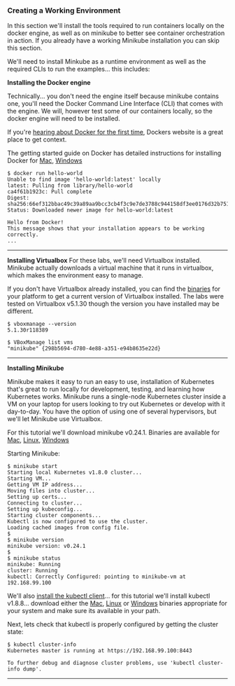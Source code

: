 

### Creating a Working Environment
In this section we'll install the tools required to run containers locally on the docker engine, as well as on minikube to better see container orchestration in action. If you already have a working Minikube installation you can skip this section.

We'll need to install Minkube as a runtime environment as well as the required CLIs to run the examples... this includes:

**Installing the Docker engine**

Technically... you don't need the engine itself because minikube contains one, you'll need the Docker Command Line Interface (CLI) that comes with the engine. We will, however test some of our containers locally, so the docker engine will need to be installed.

If you're [hearing about Docker for the first time](https://www.docker.com/what-container), Dockers website is a great place to get context.

The getting started guide on Docker has detailed instructions for installing Docker for [Mac](https://www.docker.com/community-edition#/mac), [Windows](https://www.docker.com/community-edition#/windows)


```
$ docker run hello-world
Unable to find image 'hello-world:latest' locally
latest: Pulling from library/hello-world
ca4f61b1923c: Pull complete
Digest: sha256:66ef312bbac49c39a89aa9bcc3cb4f3c9e7de3788c944158df3ee0176d32b751
Status: Downloaded newer image for hello-world:latest

Hello from Docker!
This message shows that your installation appears to be working correctly.
...

```
---


**Installing Virtualbox**
For these labs, we'll need Virtualbox installed. Minikube actually downloads a virtual machine that it runs in virtualbox, which makes the environment easy to manage.

If you don't have Virtualbox already installed, you can find the [binaries](https://www.virtualbox.org/wiki/Downloads) for your platform to get a current version of Virtualbox installed. The labs were tested on Virtualbox v5.1.30 though the version you have installed may be different.

```
$ vboxmanage --version
5.1.30r118389

$ VBoxManage list vms
"minikube" {298b5694-d780-4e88-a351-e94b8635e22d}

```

---

**Installing Minikube**

Minikube makes it easy to run an easy to use, installation of Kubernetes that's great to run locally for development, testing, and learning how Kubernetes works.  Minikube runs a single-node Kubernetes cluster inside a VM on your laptop for users looking to try out Kubernetes or develop with it day-to-day. You have the option of using one of several hypervisors, but we'll let Minikube use Virtualbox.

For this tutorial we'll download minikube v0.24.1. Binaries are available for [Mac](https://storage.googleapis.com/minikube/releases/v0.24.1/minikube-darwin-amd64), [Linux](https://storage.googleapis.com/minikube/releases/v0.24.1/minikube-linux-amd64), [Windows](https://storage.googleapis.com/minikube/releases/v0.24.1/minikube-windows-amd64.exe)

Starting Minikube:

```
$ minikube start
Starting local Kubernetes v1.8.0 cluster...
Starting VM...
Getting VM IP address...
Moving files into cluster...
Setting up certs...
Connecting to cluster...
Setting up kubeconfig...
Starting cluster components...
Kubectl is now configured to use the cluster.
Loading cached images from config file.
$
$ minikube version
minikube version: v0.24.1
$
$ minikube status
minikube: Running
cluster: Running
kubectl: Correctly Configured: pointing to minikube-vm at 192.168.99.100

```
We'll also [install the kubectl client](https://kubernetes.io/docs/tasks/tools/install-minikube/)... for this tutorial we'll install kubectl v1.8.8... download either the [Mac](https://dl.k8s.io/v1.8.8/kubernetes-client-darwin-amd64.tar.gz), [Linux](https://dl.k8s.io/v1.8.8/kubernetes-client-linux-amd64.tar.gz) or [Windows](https://dl.k8s.io/v1.8.8/kubernetes-client-windows-amd64.tar.gz) binaries appropriate for your system and make sure its available in your path.

Next, lets check that kubectl is properly configured by getting the cluster state:
```
$ kubectl cluster-info
Kubernetes master is running at https://192.168.99.100:8443

To further debug and diagnose cluster problems, use 'kubectl cluster-info dump'.

```


---
